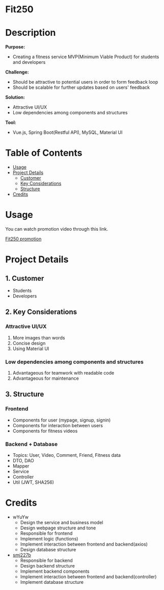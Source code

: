 # Fit250

# Description

**Purpose:** 

- Creating a fitness service MVP(Minimum Viable Product) for students and developers

**Challenge:** 

- Should be attractive to potential users in order to form feedback loop
- Should be scalable for further updates based on users' feedback

**Solution:** 

- Attractive UI/UX
- Low dependencies among components and structures

**Tool:** 

- Vue.js, Spring Boot(Restful API), MySQL, Material UI

# ****Table of Contents****

- [Usage](#usage)
- [Project Details](#project-details)
    - [Customer](#1-customer)
    - [Key Considerations](#2-key-considerations)
    - [Structure](#3-structure)
- [Credits](#credits)

# ****Usage****

You can watch promotion video through this link.

[Fit250 promotion](https://youtu.be/CmDBMZjj8tU)

# Project Details

## 1. Customer

- Students
- Developers

## 2. Key Considerations

### Attractive UI/UX

1. More images than words
2. Concise design
3. Using Material UI

### Low dependencies among components and structures

1. Advantageous for teamwork with readable code
2. Advantageous for maintenance

## 3. Structure

### Frontend
- Components for user (mypage, signup, signin)
- Components for interaction between users
- Components for fitness videos

### Backend + Database
- Topics: User, Video, Comment, Friend, Fitness data
- DTO, DAO
- Mapper
- Service
- Controller
- Util (JWT, SHA256)

# ****Credits****

- wYuYw
  - Design the service and business model
  - Design webpage structure and tone
  - Responsible for frontend
  - Implement logic (functions)
  - Implement interaction between frontend and backend(axios)
  - Design database structure
- [smj227b](https://github.com/smj227b)
  - Responsible for backend
  - Design backend structure
  - Implement backend components
  - Implement interaction between frontend and backend(controller)
  - Implement database structure
